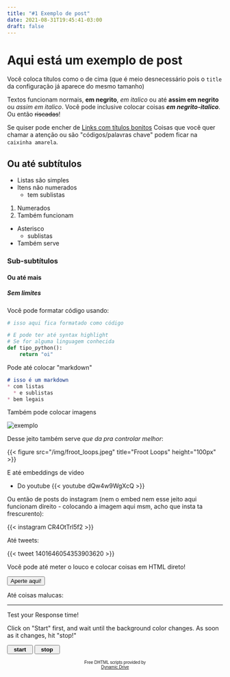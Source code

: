 ```yaml
---
title: "#1 Exemplo de post"
date: 2021-08-31T19:45:41-03:00
draft: false
---
```


# Aqui está um exemplo de post
Você coloca títulos como o de cima (que é meio desnecessário pois o `title` da configuração já aparece do mesmo tamanho)

Textos funcionam normais, **em negrito**, *em italico* ou até __assim em negrito__ ou _assim em italico_. Você pode inclusive colocar coisas **_em negrito-italico_**. Ou então ~~riscadas~~!

Se quiser pode encher de [Links com títulos bonitos](https://lmgtfy.app/?q=Como+escrever+textos+usando+Markdown)
Coisas que você quer chamar a atenção ou são "códigos/palavras chave" podem ficar na `caixinha amarela`.
## Ou até subtítulos
- Listas são simples
- Itens não numerados
  - tem sublistas

1. Numerados
1. Também funcionam

* Asterisco
  * sublistas
* Também serve

### Sub-subtítulos
#### Ou até mais
##### Sem limites

Você pode formatar código usando:

```python
# isso aqui fica formatado como código

# E pode ter até syntax highlight
# Se for alguma linguagem conhecida
def tipo_python():
    return "oi"
```

Pode até colocar "markdown"

```markdown
# isso é um markdown
* com listas
  * e sublistas
* bem legais
```

Também pode colocar imagens

![exemplo](/img/froot_loops.jpeg)

Desse jeito também serve _que da pra controlar melhor_:

{{< figure src="/img/froot_loops.jpeg" title="Froot Loops" height="100px" >}}

E até embeddings de video

* Do youtube
{{< youtube dQw4w9WgXcQ >}}

Ou então de posts do instagram (nem o embed nem esse jeito aqui funcionam direito - colocando a imagem aqui msm, acho que insta ta frescurento):

{{< instagram CR4OtTrl5f2 >}}

Até tweets:

{{< tweet 1401646054353903620 >}}

Você pode até meter o louco e colocar coisas em HTML direto!

<button>Aperte aqui!</button>

Até coisas malucas:
<!-- Início da coisa maluca -->
<hr>

<p>Test your Response time!</p>
Click on "Start" first, and wait until the background color changes. As soon as it changes, hit "stop!"

<script language="JavaScript">
<!--

//Reflext Tester- By Andy Scott (based on script by Jasper van Zandbeek)
//http://www.geocities.com/SiliconValley/Station/4320/
//Submitted to Dynamic Drive for inclusion
//Visit http://www.dynamicdrive.com for this script

var startTime=new Date();
var endTime=new Date();
var startPressed=false;
var bgChangeStarted=false;
var maxWait=20;
var timerID;


var colors=new Array("tomato","chocolate","limegreen","crimson","darkslategray",
"aliceblue","mediumslateblue","cornflowerblue","darkorchid","darkkhaki","coral",
"darkolivegreen","cadetblue")

if (document.all||document.getElementById)
document.write('<div id="reflex" style="width:135px;height:135px;border:1px solid black" onClick="stopTest()"></div>')

function startTest()
{
        if (document.all)
        document.all.reflex.style.backgroundColor=colors[Math.floor(Math.random()*colors.length)];
        else if (document.getElementById)
	document.getElementById("reflex").style.backgroundColor=colors[Math.floor(Math.random()*colors.length)];
        else if (document.layers)
        document.reflexns.document.reflexns_sub.document.bgColor=colors[Math.floor(Math.random()*colors.length)];
	bgChangeStarted=true;
	startTime=new Date();
}

function remark(responseTime)
{
	var responseString="";
	if (responseTime < 0.10)
		responseString="Well done!";
	if (responseTime >= 0.10 && responseTime < 0.20)
		responseString="Nice!";
	if (responseTime >=0.20 && responseTime < 0.30)
		responseString="Could be better...";
	if (responseTime >=0.30 && responseTime < 0.60)
		responseString="Keep practising!";
	if (responseTime >=0.60 && responseTime < 1)
		responseString="Have you been drinking?";
	if (responseTime >=1)
		responseString="Did you fall asleep?";

	return responseString;
}

function stopTest()
{
	if(bgChangeStarted)
	{
		endTime=new Date();
		var responseTime=(endTime.getTime()-startTime.getTime())/1000;
                if (document.all)
		document.all.reflex.style.backgroundColor="white";
                else if (document.getElementById)
		document.getElementById("reflex").style.backgroundColor="white";
                else if (document.layers)
                document.reflexns.document.reflexns_sub.document.bgColor="white";      
		alert("Your response time is: " + responseTime + " seconds " + "\n" + remark(responseTime));
		startPressed=false;
		bgChangeStarted=false;
	}
	else
	{
		if (!startPressed)
		{
			alert("press start first to start test");
		}
		else
		{       
			clearTimeout(timerID);
			startPressed=false;             
			alert("cheater! you pressed too early!");
		}               
	}
}

var randMULTIPLIER=0x015a4e35;
var randINCREMENT=1;
var today=new Date();
var randSeed=today.getSeconds();
function randNumber()
{
	randSeed = (randMULTIPLIER * randSeed + randINCREMENT) % (1 << 31);
	return((randSeed >> 15) & 0x7fff) / 32767;
}

function startit()
{
	if(startPressed)
	{
		alert("Already started. Press stop to stop");
		return;
	}
	else
	{
		startPressed=true; 
		timerID=setTimeout('startTest()', 6000*randNumber());
	}
}
// --> 
</script>
<br>


<ilayer id="reflexns" width=135; height=135;><layer id="reflexns_sub" width=135; height=135; left=0 top=0 bgColor=yellow></layer></ilayer>

<form name="response">

<input type="button" value="  start  " onClick="startit()" style="font-weight:bold">
<input type="button" value="  stop  " onClick="stopTest()" style="font-weight:bold">
</form>

<p align="center"><font face="Arial" size="-2">Free DHTML scripts provided by<br>
<a href="http://www.dynamicdrive.com">Dynamic Drive</a></font></p>
<!-- Fim da coisa maluca -->